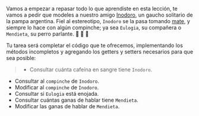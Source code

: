 Vamos a empezar a repasar todo lo que aprendiste en esta lección, te vamos a pedir que modeles a nuestro amigo [Inodoro](https://es.wikipedia.org/wiki/Inodoro_Pereyra), un gaucho solitario de la pampa argentina. Fiel al estereotipo, `Inodoro` se la pasa tomando [mate](https://es.wikipedia.org/wiki/Mate_(infusi%C3%B3n)), y siempre lo hace con algún compinche; ya sea `Eulogia`, su compañera o `Mendieta`, su perro parlante. :man: :woman: :dog:

Tu tarea será completar el código que te ofrecemos, implementando los métodos incompletos y agregando los getters y setters necesarios para que sea posible:

> * Consultar cuánta cafeína en sangre tiene `Inodoro`.
* Consultar al `compinche` de `Inodoro`.
* Modificar al `compinche` de `Inodoro`.
* Consultar si `Eulogia` está enojada.
* Consultar cuántas ganas de hablar tiene `Mendieta`.
* Modificar las ganas de hablar de `Mendieta`.
